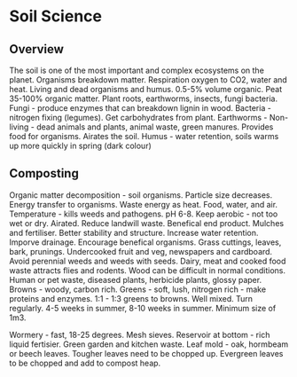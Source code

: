 # Soil Science

## Overview

The soil is one of the most important and complex ecosystems on the planet. Organisms breakdown matter. Respiration oxygen to CO2, water and heat. Living and dead organisms and humus. 0.5-5% volume organic.
Peat 35-100% organic matter.
Plant roots,  earthworms, insects, fungi bacteria.
Fungi - produce enzymes that can breakdown lignin in wood.
Bacteria - nitrogen fixing (legumes). Get carbohydrates from plant.
Earthworms - 
Non-living - dead animals and plants, animal waste, green manures. Provides food for organisms. Airates the soil.
Humus - water retention, soils warms up more quickly in spring (dark colour)

## Composting

Organic matter decomposition - soil organisms. 
Particle size decreases.
Energy transfer to organisms.
Waste energy as heat.
Food, water, and air. Temperature - kills weeds and pathogens. pH 6-8.
Keep aerobic - not too wet or dry. Airated. 
Reduce landwill waste. Benefical end product.
Mulches and fertiliser.
Better stability and structure.
Increase water retention.
Imporve drainage.
Encourage benefical organisms.
Grass cuttings, leaves, bark, prunings.
Undercooked fruit and veg, newspapers and cardboard.
Avoid perennial weeds and weeds with seeds.
Dairy, meat and cooked food waste attracts flies and rodents.
Wood can be difficult in normal conditions.
Human or pet waste, diseased plants, herbicide plants, glossy paper.
Browns - woody, carbon rich.
Greens - soft, lush, nitrogen rich - make proteins and enzymes.
1:1 - 1:3 greens to browns. Well mixed.
Turn regularly. 4-5 weeks in summer, 8-10 weeks in summer.
Minimum size of 1m3.

Wormery - fast, 18-25 degrees. Mesh sieves. Reservoir at bottom - rich liquid fertisier.
Green garden and kitchen waste.
Leaf mold - oak, hormbeam or beech leaves. Tougher leaves need to be chopped up.
Evergreen leaves to be chopped and add to compost heap.
